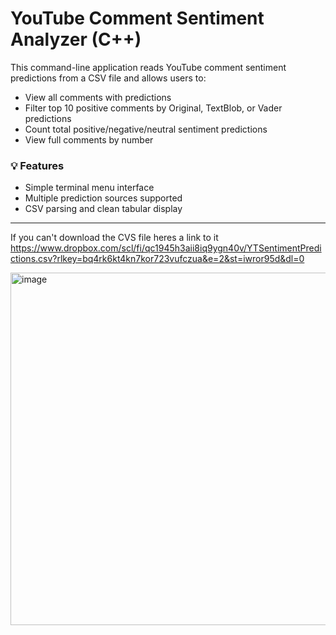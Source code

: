# YouTube Comment Sentiment Analyzer (C++)

This command-line application reads YouTube comment sentiment predictions from a CSV file and allows users to:

- View all comments with predictions
- Filter top 10 positive comments by Original, TextBlob, or Vader predictions
- Count total positive/negative/neutral sentiment predictions
- View full comments by number

### 💡 Features

- Simple terminal menu interface
- Multiple prediction sources supported
- CSV parsing and clean tabular display

---

If you can't download the CVS file heres a link to it https://www.dropbox.com/scl/fi/qc1945h3aii8iq9ygn40v/YTSentimentPredictions.csv?rlkey=bq4rk6kt4kn7kor723vufczua&e=2&st=iwror95d&dl=0

<img width="1096" height="564" alt="image" src="https://github.com/user-attachments/assets/203fe9e5-3245-4168-9dc5-f2a064b12d55" />
